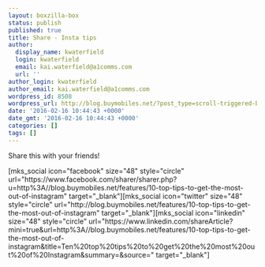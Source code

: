 ```yaml
---
layout: boxzilla-box
status: publish
published: true
title: Share - Insta tips
author:
  display_name: kwaterfield
  login: kwaterfield
  email: kai.waterfield@a1comms.com
  url: ''
author_login: kwaterfield
author_email: kai.waterfield@a1comms.com
wordpress_id: 8508
wordpress_url: http://blog.buymobiles.net/?post_type=scroll-triggered-box&#038;p=8508
date: '2016-02-16 10:44:43 +0000'
date_gmt: '2016-02-16 10:44:43 +0000'
categories: []
tags: []
---
```

<p>Share this with your friends!</p>
<p>[mks_social icon="facebook" size="48" style="circle" url="https://www.facebook.com/sharer/sharer.php?u=http%3A//blog.buymobiles.net/features/10-top-tips-to-get-the-most-out-of-instagram" target="_blank"][mks_social icon="twitter" size="48" style="circle" url="http://blog.buymobiles.net/features/10-top-tips-to-get-the-most-out-of-instagram" target="_blank"][mks_social icon="linkedin" size="48" style="circle" url="https://www.linkedin.com/shareArticle?mini=true&amp;url=http%3A//blog.buymobiles.net/features/10-top-tips-to-get-the-most-out-of-instagram&amp;title=Ten%20top%20tips%20to%20get%20the%20most%20out%20of%20Instagram&amp;summary=&amp;source=" target="_blank"]</p>
